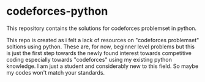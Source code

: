 # codeforces-python
This repository contains the solutions for codeforces problemset in python.

This repo is created as i felt a lack of resources on "codeforces problemset" soltions using python.
These are, for now, beginner level problems but this is just the first step towards the newly found interest towards competitive coding especially towards "codeforces" using my existing python knowledge.
I am just a student and considerably new to this field. So maybe my codes won't match your standards.
